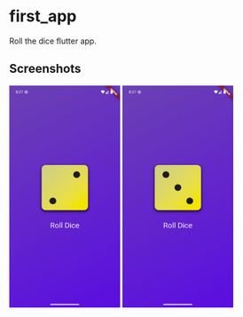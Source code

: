 # first_app

Roll the dice flutter app.

## Screenshots

<img src="screenshots/Screenshot_1745947658.png" alt="Alt Text" width="200" height="400">

<img src="screenshots/Screenshot_1745947662.png" alt="Alt Text" width="200" height="400">